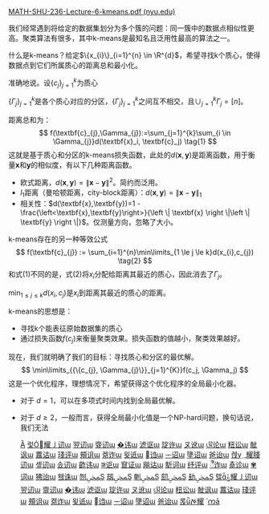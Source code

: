 [MATH-SHU-236-Lecture-6-kmeans.pdf (nyu.edu)](https://cims.nyu.edu/~sling/MATH-SHU-236-2020-SPRING/MATH-SHU-236-Lecture-6-kmeans.pdf)

我们经常遇到将给定的数据集划分为多个簇的问题：同一簇中的数据点相似性更高。聚类算法有很多，其中k-means是最知名且泛用性最高的算法之一。

什么是k-means？给定$\{x_{i}\}_{i=1}^{n} \in \R^{d}$，希望寻找k个质心，使得数据点到它们所属质心的距离总和最小化。

准确地说。设$\{c_{j}\}_{j=1}^{k}$为质心

$\{\Gamma_{j}\}_{j=1}^{k}$是各个质心对应的分区，$\{\Gamma_{j}\}_{j=1}^{k}$之间互不相交，且$\cup_{j=1}^{k}\Gamma_{j} = [n]$。

距离总和为：
$$
f(\textbf{c}_{j},\Gamma_{j}):=\sum_{j=1}^{k}\sum_{i \in \Gamma_{j}}d(\textbf{x}_i, \textbf{c}_j) \tag{1}
$$
这就是基于质心和分区的k-means损失函数，此处的$d(\textbf{x},\textbf{y})$是距离函数，用于衡量$\textbf{x}$和$\textbf{y}$的相似度，有以下几种距离函数。

- 欧式距离，$d(\textbf{x},\textbf{y})=\left\| \textbf{x} - \textbf{y}\right \|^{2}$。简约而泛用。
- $l_1$距离（曼哈顿距离，city-block距离）：$d(\textbf{x},\textbf{y})=\left\| \textbf{x} - \textbf{y}\right \|_{1}$
- 相关性：$d(\textbf{x},\textbf{y})=1 - \frac{\left<\textbf{x},\textbf{y}\right>}{\left \| \textbf{x} \right \|\left \| \textbf{y} \right \|}$。仅测量方向，忽略了大小。

k-means存在的另一种等效公式
$$
f(\textbf{c}_{j}) := \sum_{i=1}^{n}\min\limits_{1 \le j \le k}d(x_{i},c_{j}) \tag{2}
$$
和式(1)不同的是，式(2)将$x_{i}$分配给距离其最近的质心，因此消去了$\Gamma_{j}$。

$\min_{1 \le j \le k}d(x_i, c_j)$是$x_i$到距离其最近的质心的距离。

k-means的思想是：

- 寻找k个能表征原始数据集的质心
- 通过损失函数$f(c_j)$来衡量聚类效果。损失函数的值越小，聚类效果越好。

现在，我们就明确了我们的目标：寻找质心和分区的最优解。
$$
\min\limits_{{\{c_{j}, \Gamma_{j}\}}_{j=1}^{K}}f(c_j, \Gamma_j)
$$
这是一个优化程序，理想情况下，希望获得这个优化程序的全局最小化器。

- 对于 $d=1$，可以在多项式时间内找到全局最优解。

- 对于 $d \ge 2$，一般而言，获得全局最小化值是一个NP-hard问题，换句话说，我们无法

  

  

  

  

  

  

  

  

  

  

  

  

  

  

  

  

  

  

  

  

  

  

  

  

  

  

  

  

  

  

  

  

  

  

  

  

  

  

  

  

  

  

  

  

  

  

  

  

  

  

  

  

  

  

  

  

  

  

  

  

   [Ȁ](Ȁ)  [렃׽耀㇚讱ɯ](렃׽耀㇚讱ɯ)  [翌讱ɯ](翌讱ɯ)  [韲讱ɯ](韲讱ɯ)  [�讳ɯ](�讳ɯ)  [淲讴ɯ](淲讴ɯ)  [琔许ɯ](琔许ɯ)  [ヌ讹ɯ](ヌ讹ɯ)  [ଔ论ɯ](ଔ论ɯ)  [粈讼ɯ](粈讼ɯ)  [骴讽ɯ](骴讽ɯ)  [䕒诂ɯ](䕒诂ɯ)  [琖评ɯ](琖评ɯ)  [頰诅ɯ](頰诅ɯ)  [켊诈ɯ](켊诈ɯ)  [욎诋ɯ](욎诋ɯ)  [诌ɯ](诌ɯ)  [ᅮ诏ɯ](ᅮ诏ɯ)  [墬诏ɯ](墬诏ɯ)  [爸诒ɯ](爸诒ɯ)  [렍؀耀䏼讱ɯ](렍؀耀䏼讱ɯ)  [솊讱ɯ](솊讱ɯ)  [솠讱ɯ](솠讱ɯ)  [齚讳ɯ](齚讳ɯ)  [ꄀ讵ɯ](ꄀ讵ɯ)  [䆞证ɯ](䆞证ɯ)  [飚诂ɯ](飚诂ɯ)  [馸诃ɯ](馸诃ɯ)  [纾评ɯ](纾评ɯ)  [ꨬ诈ɯ](ꨬ诈ɯ)  [춂诊ɯ](춂诊ɯ)  [✾词ɯ](✾词ɯ)  [狒诒ɯ](狒诒ɯ)  [퇰诛ɯ](퇰诛ɯ)  [刎ﶹŞ](刎ﶹŞ)  [刼ﶹŞ](刼ﶹŞ)  [剦ﶹŞ](剦ﶹŞ)  [劎ﶹŞ](劎ﶹŞ)  [劸ﶹŞ](劸ﶹŞ)  [렗ݞ耀㇚讱ɯ](렗ݞ耀㇚讱ɯ)  [翌讱ɯ](翌讱ɯ)  [韲讱ɯ](韲讱ɯ)  [�讳ɯ](�讳ɯ)  [淲讴ɯ](淲讴ɯ)  [琔许ɯ](琔许ɯ)  [ヌ讹ɯ](ヌ讹ɯ)  [ଔ论ɯ](ଔ论ɯ)  [粈讼ɯ](粈讼ɯ)  [骴讽ɯ](骴讽ɯ)  [䕒诂ɯ](䕒诂ɯ)  [琖评ɯ](琖评ɯ)  [頰诅ɯ](頰诅ɯ)  [켊诈ɯ](켊诈ɯ)  [욎诋ɯ](욎诋ɯ)  [诌ɯ](诌ɯ)  [ᅮ诏ɯ](ᅮ诏ɯ)  [墬诏ɯ](墬诏ɯ)  [爸诒ɯ](爸诒ɯ)  [롡ࠀ耀](롡ࠀ耀)  [̀](̀)  [ကā](ကā)